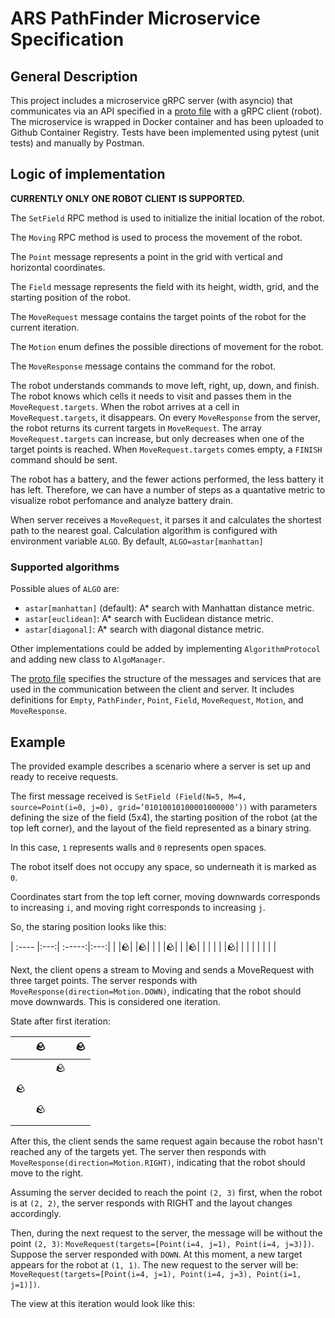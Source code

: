 # ARS PathFinder Microservice Specification

## General Description

This project includes a microservice gRPC server (with asyncio) that communicates via an API
specified in a [proto file](./pathfinder.proto) with a gRPC client (robot). The microservice is wrapped in Docker container and has been uploaded to Github Container Registry.
Tests have been implemented using pytest (unit tests) and manually by Postman.

## Logic of implementation

**CURRENTLY ONLY ONE ROBOT CLIENT IS SUPPORTED.**

The `SetField` RPC method is used to initialize the initial location of the robot.

The `Moving` RPC method is used to process the movement of the robot.

The `Point` message represents a point in the grid with vertical and horizontal coordinates.

The `Field` message represents the field with its height, width, grid, and the starting position of the robot.

The `MoveRequest` message contains the target points of the robot for the current iteration.

The `Motion` enum defines the possible directions of movement for the robot.

The `MoveResponse` message contains the command for the robot.

The robot understands commands to move left, right, up, down, and finish.
The robot knows which cells it needs to visit and passes them in the `MoveRequest.targets`.
When the robot arrives at a cell in `MoveRequest.targets`, it disappears.
On every `MoveResponse` from the server, the robot returns its current targets in `MoveRequest`.
The array `MoveRequest.targets` can increase, but only decreases when one of the target points is reached.
When `MoveRequest.targets` comes empty, a `FINISH` command should be sent.

The robot has a battery, and the fewer actions performed, the less battery it has left. Therefore, we can have a number of steps as a quantative metric to visualize robot perfomance and analyze battery drain.

When server receives a `MoveRequest`, it parses it and calculates the shortest path to the nearest goal.
Calculation algorithm is configured with environment variable `ALGO`. By default, `ALGO=astar[manhattan]`

### Supported algorithms

Possible alues of `ALGO` are:

-   `astar[manhattan]` (default): A\* search with Manhattan distance metric.
-   `astar[euclidean]`: A\* search with Euclidean distance metric.
-   `astar[diagonal]`: A\* search with diagonal distance metric.

Other implementations could be added by implementing `AlgorithmProtocol` and adding new class to `AlgoManager`.

The [proto file](./pathfinder.proto) specifies the structure of the messages and services that are used in the communication between the client and server.
It includes definitions for `Empty`, `PathFinder`, `Point`, `Field`, `MoveRequest`, `Motion`, and `MoveResponse`.

## Example

The provided example describes a scenario where a server is set up and ready to receive requests.

The first message received is `SetField (Field(N=5, M=4, source=Point(i=0, j=0),
grid=’01010010100001000000’))` with parameters defining the size of the field (5x4), the starting position of the robot (at the top left corner), and the layout of the field represented as a binary string.

In this case, `1` represents walls and `0` represents open spaces.

The robot itself does not occupy any space, so underneath it is marked as `0`.

Coordinates start from the top left corner, moving downwards corresponds to increasing `i`, and moving right corresponds to increasing `j`.

So, the staring position looks like this:

| :---- |:---:| :-----:|:---:|
| |🪨| |🪨|
| | |🪨| |
|🪨| | | |
| |🪨| | |
| | | | |

Next, the client opens a stream to Moving and sends a MoveRequest with three target points.
The server responds with `MoveResponse(direction=Motion.DOWN)`, indicating that the robot should move downwards.
This is considered one iteration.

State after first iteration:

|     | 🪨  |     | 🪨  |
| :-: | :-: | :-: | :-: |
|     |     | 🪨  |     |
| 🪨  |     |     |     |
|     | 🪨  |     |     |
|     |     |     |     |

After this, the client sends the same request again because the robot hasn't reached any of the targets yet.
The server then responds with `MoveResponse(direction=Motion.RIGHT)`, indicating that the robot should move to the right.

Assuming the server decided to reach the point `(2, 3)` first, when the robot is at `(2, 2)`, the server responds with RIGHT and the layout changes accordingly.

Then, during the next request to the server, the message will be without the point `(2, 3)`: `MoveRequest(targets=[Point(i=4, j=1), Point(i=4, j=3)])`. Suppose the server responded with `DOWN`. At this moment, a new target appears for the robot at `(1, 1)`. The new request to the server will be: `MoveRequest(targets=[Point(i=4, j=1), Point(i=4, j=3), Point(i=1, j=1)])`.

The view at this iteration would look like this:
